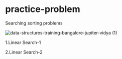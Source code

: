 # practice-problem
Searching sorting problems

![data-structures-training-bangalore-jupiter-vidya (1)](https://user-images.githubusercontent.com/81029259/186432084-a48263c6-aa99-4d54-9827-6ccfcc29131b.jpg)




1.Linear Search-1



2.Linear Search-2

